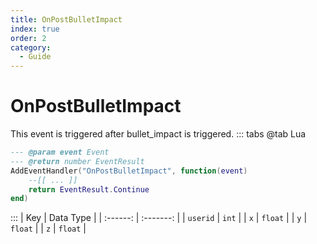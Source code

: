 ```yaml
---
title: OnPostBulletImpact
index: true
order: 2
category:
  - Guide
---
```


# OnPostBulletImpact
This event is triggered after bullet_impact is triggered.
::: tabs
@tab Lua
```lua
--- @param event Event
--- @return number EventResult
AddEventHandler("OnPostBulletImpact", function(event)
    --[[ ... ]]
    return EventResult.Continue
end)
```

:::
|    Key   | Data Type |
| :------: | :-------: |
| `userid` |   `int`   |
|    `x`   |  `float`  |
|    `y`   |  `float`  |
|    `z`   |  `float`  |